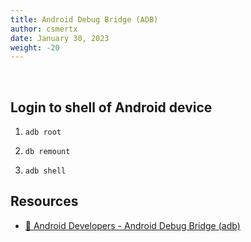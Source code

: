 ```yaml
---
title: Android Debug Bridge (ADB)
author: csmertx
date: January 30, 2023
weight: -20
---
```


<br />

## Login to shell of Android device

1. ```adb root```

2. ```db remount```

3. ```adb shell```

## Resources

- [🔗 Android Developers - Android Debug Bridge (adb)](https://developer.android.com/studio/command-line/adb)

